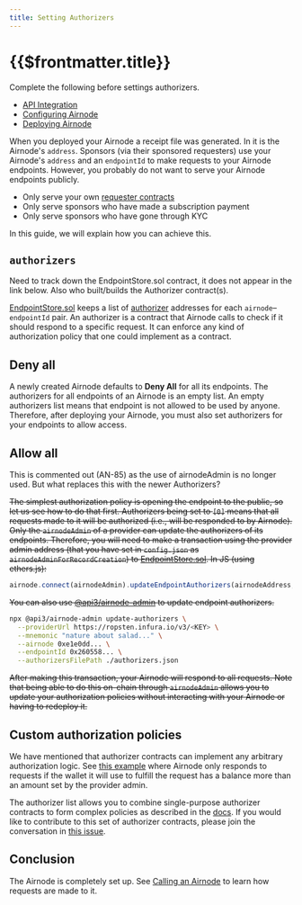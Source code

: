 ```yaml
---
title: Setting Authorizers
---
```


# {{$frontmatter.title}}

<TocHeader />
<TOC class="table-of-contents" :include-level="[2,3]" />

Complete the following before settings authorizers.

- [API Integration](api-integration.md)
- [Configuring Airnode](configuring-airnode.md)
- [Deploying Airnode](deploying-airnode.md)
  
When you deployed your Airnode a receipt file was generated. In it is the Airnode's `address`. Sponsors (via their sponsored requesters) use your Airnode's `address` and an `endpointId` to make requests to your Airnode endpoints. However, you probably do not want to serve your Airnode endpoints publicly.

- Only serve your own [requester contracts](../../../grp-developers/requesters-sponsors.md)
- Only serve sponsors who have made a subscription payment
- Only serve sponsors who have gone through KYC

In this guide, we will explain how you can achieve this.

## `authorizers`

<Fix>Need to track down the EndpointStore.sol contract, it does not appear in the link below. Also who built/builds the Authorizer contract(s).</Fix>

[EndpointStore.sol](../../../reference/concepts/general-structure.md#endpointstore-sol) keeps a list of [authorizer](../../../reference/concepts/authorizer.md) addresses for each `airnode`–`endpointId` pair. An authorizer is a contract that Airnode calls to check if it should respond to a specific request. It can enforce any kind of authorization policy that one could implement as a contract.

## Deny all

A newly created Airnode defaults to **Deny All** for all its endpoints. The authorizers for all endpoints of an Airnode is an empty list. An empty authorizers list means that endpoint is not allowed to be used by anyone. Therefore, after deploying your Airnode, you must also set authorizers for your endpoints to allow access.

## Allow all

<Fix>This is commented out (AN-85) as the use of airnodeAdmin is no longer used. But what replaces this with the newer Authorizers? </Fix>

~~The simplest authorization policy is opening the endpoint to the public, so let us see how to do that first. Authorizers being set to `[0]` means that all requests made to it will be authorized (i.e., will be responded to by Airnode). Only the `airnodeAdmin` of a provider can update the authorizers of its endpoints. Therefore, you will need to make a transaction using the provider admin address (that you have set in `config.json` as `airnodeAdminForRecordCreation`) to [EndpointStore.sol](../../../reference/concepts/general-structure.md#endpointstore-sol). In JS (using ethers.js):~~


```js
airnode.connect(airnodeAdmin).updateEndpointAuthorizers(airnodeAddress, endpointId, [ethers.constants.AddressZero]);
```

~~You can also use [@api3/airnode-admin](https://github.com/api3dao/airnode/tree/pre-alpha/packages/admin#update-authorizers) to update endpoint authorizers.~~

```bash
npx @api3/airnode-admin update-authorizers \
  --providerUrl https://ropsten.infura.io/v3/<KEY> \
  --mnemonic "nature about salad..." \
  --airnode 0xe1e0dd... \
  --endpointId 0x260558... \
  --authorizersFilePath ./authorizers.json
```

~~After making this transaction, your Airnode will respond to all requests.
Note that being able to do this on-chain through `airnodeAdmin` allows you to update your authorization policies without interacting with your Airnode or having to redeploy it.~~

## Custom authorization policies

We have mentioned that authorizer contracts can implement any arbitrary authorization logic.
See [this example](https://github.com/api3dao/airnode/blob/pre-alpha/packages/protocol/contracts/authorizers/MinBalanceAuthorizer.sol) where Airnode only responds to requests if the wallet it will use to fulfill the request has a balance more than an amount set by the provider admin.

The authorizer list allows you to combine single-purpose authorizer contracts to form complex policies as described in the [docs](../../../reference/concepts/authorizer.md#authorizer-list).
If you would like to contribute to this set of authorizer contracts, please join the conversation in [this issue](https://github.com/api3dao/airnode/issues/38).

## Conclusion

The Airnode is completely set up. See [Calling an Airnode](../../../grp-developers/call-an-airnode.md) to learn how requests are made to it.
